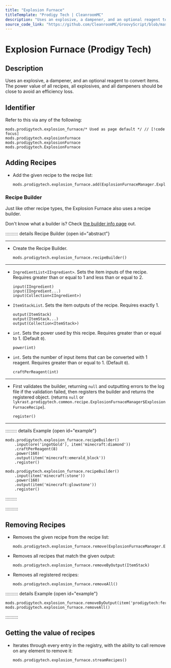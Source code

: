 ```yaml
---
title: "Explosion Furnace"
titleTemplate: "Prodigy Tech | CleanroomMC"
description: "Uses an explosive, a dampener, and an optional reagent to convert items. The power value of all recipes, all explosives, and all dampeners should be close to avoid an efficiency loss."
source_code_link: "https://github.com/CleanroomMC/GroovyScript/blob/master/src/main/java/com/cleanroommc/groovyscript/compat/mods/prodigytech/ExplosionFurnace.java"
---
```


# Explosion Furnace (Prodigy Tech)

## Description

Uses an explosive, a dampener, and an optional reagent to convert items. The power value of all recipes, all explosives, and all dampeners should be close to avoid an efficiency loss.

## Identifier

Refer to this via any of the following:

```groovy:no-line-numbers {1}
mods.prodigytech.explosion_furnace/* Used as page default */ // [!code focus]
mods.prodigytech.explosionfurnace
mods.prodigytech.explosionFurnace
mods.prodigytech.ExplosionFurnace
```


## Adding Recipes

- Add the given recipe to the recipe list:

    ```groovy:no-line-numbers
    mods.prodigytech.explosion_furnace.add(ExplosionFurnaceManager.ExplosionFurnaceRecipe)
    ```


### Recipe Builder

Just like other recipe types, the Explosion Furnace also uses a recipe builder.

Don't know what a builder is? Check [the builder info page](../../getting_started/builder.md) out.

:::::::::: details Recipe Builder {open id="abstract"}

---

- Create the Recipe Builder.

    ```groovy:no-line-numbers
    mods.prodigytech.explosion_furnace.recipeBuilder()
    ```

---

- `IngredientList<IIngredient>`. Sets the item inputs of the recipe. Requires greater than or equal to 1 and less than or equal to 2.

    ```groovy:no-line-numbers
    input(IIngredient)
    input(IIngredient...)
    input(Collection<IIngredient>)
    ```

- `ItemStackList`. Sets the item outputs of the recipe. Requires exactly 1.

    ```groovy:no-line-numbers
    output(ItemStack)
    output(ItemStack...)
    output(Collection<ItemStack>)
    ```

- `int`. Sets the power used by this recipe. Requires greater than or equal to 1. (Default `0`).

    ```groovy:no-line-numbers
    power(int)
    ```

- `int`. Sets the number of input items that can be converted with 1 reagent. Requires greater than or equal to 1. (Default `0`).

    ```groovy:no-line-numbers
    craftPerReagent(int)
    ```

---

- First validates the builder, returning `null` and outputting errors to the log file if the validation failed, then registers the builder and returns the registered object. (returns `null` or `lykrast.prodigytech.common.recipe.ExplosionFurnaceManager$ExplosionFurnaceRecipe`).

    ```groovy:no-line-numbers
    register()
    ```

---

::::::::: details Example {open id="example"}
```groovy:no-line-numbers
mods.prodigytech.explosion_furnace.recipeBuilder()
    .input(ore('ingotGold'), item('minecraft:diamond'))
    .craftPerReagent(8)
    .power(160)
    .output(item('minecraft:emerald_block'))
    .register()

mods.prodigytech.explosion_furnace.recipeBuilder()
    .input(item('minecraft:stone'))
    .power(160)
    .output(item('minecraft:glowstone'))
    .register()
```

:::::::::

::::::::::

## Removing Recipes

- Removes the given recipe from the recipe list:

    ```groovy:no-line-numbers
    mods.prodigytech.explosion_furnace.remove(ExplosionFurnaceManager.ExplosionFurnaceRecipe)
    ```

- Removes all recipes that match the given output:

    ```groovy:no-line-numbers
    mods.prodigytech.explosion_furnace.removeByOutput(ItemStack)
    ```

- Removes all registered recipes:

    ```groovy:no-line-numbers
    mods.prodigytech.explosion_furnace.removeAll()
    ```

:::::::::: details Example {open id="example"}
```groovy:no-line-numbers
mods.prodigytech.explosion_furnace.removeByOutput(item('prodigytech:ferramic_ingot'))
mods.prodigytech.explosion_furnace.removeAll()
```

::::::::::

## Getting the value of recipes

- Iterates through every entry in the registry, with the ability to call remove on any element to remove it:

    ```groovy:no-line-numbers
    mods.prodigytech.explosion_furnace.streamRecipes()
    ```
